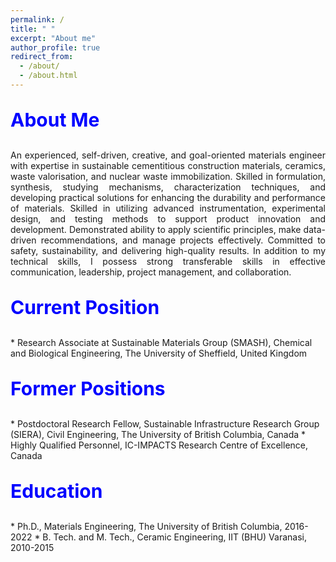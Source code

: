 ```yaml
---
permalink: /
title: " "
excerpt: "About me"
author_profile: true
redirect_from:
  - /about/
  - /about.html
---
```


<p style="text-align:left; color:Blue; font-size:30px; font-weight:bold;"> About Me </p>
<p style="text-align:justify; font-size=22px;"> An experienced, self-driven, creative, and goal-oriented materials engineer with expertise in sustainable cementitious construction materials, ceramics, waste valorisation, and nuclear waste immobilization. Skilled in formulation, synthesis, studying mechanisms, characterization techniques, and developing practical solutions for enhancing the durability and performance of materials. Skilled in utilizing advanced instrumentation, experimental design, and testing methods to support product innovation and development. Demonstrated ability to apply scientific principles, make data-driven recommendations, and manage projects effectively. Committed to safety, sustainability, and delivering high-quality results. In addition to my technical skills, I possess strong transferable skills in effective communication, leadership, project management, and collaboration. </p>

<p style="text-align:left; color:Blue; font-size:30px; font-weight:bold;"> Current Position </p>
* Research Associate at Sustainable Materials Group (SMASH), Chemical and Biological Engineering, The University of Sheffield, United Kingdom

<p style="text-align:left; color:Blue; font-size:30px; font-weight:bold;"> Former Positions </p>
* Postdoctoral Research Fellow, Sustainable Infrastructure Research Group (SIERA), Civil Engineering, The University of British Columbia, Canada
* Highly Qualified Personnel, IC-IMPACTS Research Centre of Excellence, Canada       

            
<p style="text-align:left; color:Blue; font-size:30px; font-weight:bold;"> Education </p>
* Ph.D., Materials Engineering, The University of British Columbia, 2016-2022
* B. Tech. and M. Tech., Ceramic Engineering, IIT (BHU) Varanasi, 2010-2015

